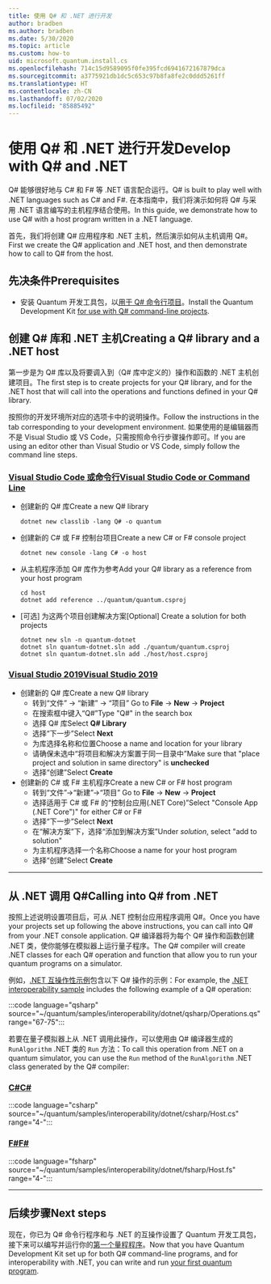 ```yaml
---
title: 使用 Q# 和 .NET 进行开发
author: bradben
ms.author: bradben
ms.date: 5/30/2020
ms.topic: article
ms.custom: how-to
uid: microsoft.quantum.install.cs
ms.openlocfilehash: 714c15d9589095f0fe395fcd6941672167879dca
ms.sourcegitcommit: a3775921db1dc5c653c97b8fa8fe2c0ddd5261ff
ms.translationtype: HT
ms.contentlocale: zh-CN
ms.lasthandoff: 07/02/2020
ms.locfileid: "85885492"
---
```

# <a name="develop-with-q-and-net"></a><span data-ttu-id="b32e6-102">使用 Q# 和 .NET 进行开发</span><span class="sxs-lookup"><span data-stu-id="b32e6-102">Develop with Q# and .NET</span></span>

<span data-ttu-id="b32e6-103">Q# 能够很好地与 C# 和 F# 等 .NET 语言配合运行。</span><span class="sxs-lookup"><span data-stu-id="b32e6-103">Q# is built to play well with .NET languages such as C# and F#.</span></span>
<span data-ttu-id="b32e6-104">在本指南中，我们将演示如何将 Q# 与采用 .NET 语言编写的主机程序结合使用。</span><span class="sxs-lookup"><span data-stu-id="b32e6-104">In this guide, we demonstrate how to use Q# with a host program written in a .NET language.</span></span>

<span data-ttu-id="b32e6-105">首先，我们将创建 Q# 应用程序和 .NET 主机，然后演示如何从主机调用 Q#。</span><span class="sxs-lookup"><span data-stu-id="b32e6-105">First we create the Q# application and .NET host, and then demonstrate how to call to Q# from the host.</span></span>

## <a name="prerequisites"></a><span data-ttu-id="b32e6-106">先决条件</span><span class="sxs-lookup"><span data-stu-id="b32e6-106">Prerequisites</span></span>

- <span data-ttu-id="b32e6-107">安装 Quantum 开发工具包，以[用于 Q# 命令行项目](xref:microsoft.quantum.install.standalone)。</span><span class="sxs-lookup"><span data-stu-id="b32e6-107">Install the Quantum Development Kit [for use with Q# command-line projects](xref:microsoft.quantum.install.standalone).</span></span>

## <a name="creating-a-q-library-and-a-net-host"></a><span data-ttu-id="b32e6-108">创建 Q# 库和 .NET 主机</span><span class="sxs-lookup"><span data-stu-id="b32e6-108">Creating a Q# library and a .NET host</span></span>

<span data-ttu-id="b32e6-109">第一步是为 Q# 库以及将要调入到（Q# 库中定义的）操作和函数的 .NET 主机创建项目。</span><span class="sxs-lookup"><span data-stu-id="b32e6-109">The first step is to create projects for your Q# library, and for the .NET host that will call into the operations and functions defined in your Q# library.</span></span>

<span data-ttu-id="b32e6-110">按照你的开发环境所对应的选项卡中的说明操作。</span><span class="sxs-lookup"><span data-stu-id="b32e6-110">Follow the instructions in the tab corresponding to your development environment.</span></span>
<span data-ttu-id="b32e6-111">如果使用的是编辑器而不是 Visual Studio 或 VS Code，只需按照命令行步骤操作即可。</span><span class="sxs-lookup"><span data-stu-id="b32e6-111">If you are using an editor other than Visual Studio or VS Code, simply follow the command line steps.</span></span>

### <a name="visual-studio-code-or-command-line"></a>[<span data-ttu-id="b32e6-112">Visual Studio Code 或命令行</span><span class="sxs-lookup"><span data-stu-id="b32e6-112">Visual Studio Code or Command Line</span></span>](#tab/tabid-cmdline)

- <span data-ttu-id="b32e6-113">创建新的 Q# 库</span><span class="sxs-lookup"><span data-stu-id="b32e6-113">Create a new Q# library</span></span>

  ```dotnetcli
  dotnet new classlib -lang Q# -o quantum
  ```

- <span data-ttu-id="b32e6-114">创建新的 C# 或 F# 控制台项目</span><span class="sxs-lookup"><span data-stu-id="b32e6-114">Create a new C# or F# console project</span></span>

  ```dotnetcli
  dotnet new console -lang C# -o host  
  ```

- <span data-ttu-id="b32e6-115">从主机程序添加 Q# 库作为参考</span><span class="sxs-lookup"><span data-stu-id="b32e6-115">Add your Q# library as a reference from your host program</span></span>

  ```dotnetcli
  cd host
  dotnet add reference ../quantum/quantum.csproj
  ```

- <span data-ttu-id="b32e6-116">[可选] 为这两个项目创建解决方案</span><span class="sxs-lookup"><span data-stu-id="b32e6-116">[Optional] Create a solution for both projects</span></span>

  ```dotnetcli
  dotnet new sln -n quantum-dotnet
  dotnet sln quantum-dotnet.sln add ./quantum/quantum.csproj
  dotnet sln quantum-dotnet.sln add ./host/host.csproj
  ```

### <a name="visual-studio-2019"></a>[<span data-ttu-id="b32e6-117">Visual Studio 2019</span><span class="sxs-lookup"><span data-stu-id="b32e6-117">Visual Studio 2019</span></span>](#tab/tabid-vs2019)

- <span data-ttu-id="b32e6-118">创建新的 Q# 库</span><span class="sxs-lookup"><span data-stu-id="b32e6-118">Create a new Q# library</span></span>
  - <span data-ttu-id="b32e6-119">转到“文件” -> “新建” -> “项目”  </span><span class="sxs-lookup"><span data-stu-id="b32e6-119">Go to **File** -> **New** -> **Project**</span></span>
  - <span data-ttu-id="b32e6-120">在搜索框中键入“Q#”</span><span class="sxs-lookup"><span data-stu-id="b32e6-120">Type "Q#" in the search box</span></span>
  - <span data-ttu-id="b32e6-121">选择 Q# 库</span><span class="sxs-lookup"><span data-stu-id="b32e6-121">Select **Q# Library**</span></span>
  - <span data-ttu-id="b32e6-122">选择“下一步”</span><span class="sxs-lookup"><span data-stu-id="b32e6-122">Select **Next**</span></span>
  - <span data-ttu-id="b32e6-123">为库选择名称和位置</span><span class="sxs-lookup"><span data-stu-id="b32e6-123">Choose a name and location for your library</span></span>
  - <span data-ttu-id="b32e6-124">请确保未选中“将项目和解决方案置于同一目录中”</span><span class="sxs-lookup"><span data-stu-id="b32e6-124">Make sure that "place project and solution in same directory" is **unchecked**</span></span>
  - <span data-ttu-id="b32e6-125">选择“创建”</span><span class="sxs-lookup"><span data-stu-id="b32e6-125">Select **Create**</span></span>
- <span data-ttu-id="b32e6-126">创建新的 C# 或 F# 主机程序</span><span class="sxs-lookup"><span data-stu-id="b32e6-126">Create a new C# or F# host program</span></span>
  - <span data-ttu-id="b32e6-127">转到“文件”→“新建”→“项目”  </span><span class="sxs-lookup"><span data-stu-id="b32e6-127">Go to **File** → **New** → **Project**</span></span>
  - <span data-ttu-id="b32e6-128">选择适用于 C# 或 F# 的“控制台应用(.NET Core)”</span><span class="sxs-lookup"><span data-stu-id="b32e6-128">Select "Console App (.NET Core")" for either C# or F#</span></span>
  - <span data-ttu-id="b32e6-129">选择“下一步”</span><span class="sxs-lookup"><span data-stu-id="b32e6-129">Select **Next**</span></span>
  - <span data-ttu-id="b32e6-130">在“解决方案”下，选择“添加到解决方案”</span><span class="sxs-lookup"><span data-stu-id="b32e6-130">Under *solution*, select "add to solution"</span></span>
  - <span data-ttu-id="b32e6-131">为主机程序选择一个名称</span><span class="sxs-lookup"><span data-stu-id="b32e6-131">Choose a name for your host program</span></span>
  - <span data-ttu-id="b32e6-132">选择“创建”</span><span class="sxs-lookup"><span data-stu-id="b32e6-132">Select **Create**</span></span>

***

## <a name="calling-into-q-from-net"></a><span data-ttu-id="b32e6-133">从 .NET 调用 Q#</span><span class="sxs-lookup"><span data-stu-id="b32e6-133">Calling into Q# from .NET</span></span>

<span data-ttu-id="b32e6-134">按照上述说明设置项目后，可从 .NET 控制台应用程序调用 Q#。</span><span class="sxs-lookup"><span data-stu-id="b32e6-134">Once you have your projects set up following the above instructions, you can call into Q# from your .NET console application.</span></span>
<span data-ttu-id="b32e6-135">Q# 编译器将为每个 Q# 操作和函数创建 .NET 类，使你能够在模拟器上运行量子程序。</span><span class="sxs-lookup"><span data-stu-id="b32e6-135">The Q# compiler will create .NET classes for each Q# operation and function that allow you to run your quantum programs on a simulator.</span></span>

<span data-ttu-id="b32e6-136">例如，[.NET 互操作性示例](https://github.com/microsoft/Quantum/tree/master/samples/interoperability/dotnet)包含以下 Q# 操作的示例：</span><span class="sxs-lookup"><span data-stu-id="b32e6-136">For example, the [.NET interoperability sample](https://github.com/microsoft/Quantum/tree/master/samples/interoperability/dotnet) includes the following example of a Q# operation:</span></span>

:::code language="qsharp" source="~/quantum/samples/interoperability/dotnet/qsharp/Operations.qs" range="67-75":::

<span data-ttu-id="b32e6-137">若要在量子模拟器上从 .NET 调用此操作，可以使用由 Q# 编译器生成的 `RunAlgorithm` .NET 类的 `Run` 方法：</span><span class="sxs-lookup"><span data-stu-id="b32e6-137">To call this operation from .NET on a quantum simulator, you can use the `Run` method of the `RunAlgorithm` .NET class generated by the Q# compiler:</span></span>

### <a name="c"></a>[<span data-ttu-id="b32e6-138">C#</span><span class="sxs-lookup"><span data-stu-id="b32e6-138">C#</span></span>](#tab/tabid-csharp)

:::code language="csharp" source="~/quantum/samples/interoperability/dotnet/csharp/Host.cs" range="4-":::

### <a name="f"></a>[<span data-ttu-id="b32e6-139">F#</span><span class="sxs-lookup"><span data-stu-id="b32e6-139">F#</span></span>](#tab/tabid-fsharp)

:::code language="fsharp" source="~/quantum/samples/interoperability/dotnet/fsharp/Host.fs" range="4-":::

***
    
## <a name="next-steps"></a><span data-ttu-id="b32e6-140">后续步骤</span><span class="sxs-lookup"><span data-stu-id="b32e6-140">Next steps</span></span>

<span data-ttu-id="b32e6-141">现在，你已为 Q# 命令行程序和与 .NET 的互操作设置了 Quantum 开发工具包，接下来可以编写并运行你的[第一个量程程序](xref:microsoft.quantum.quickstarts.qrng)。</span><span class="sxs-lookup"><span data-stu-id="b32e6-141">Now that you have Quantum Development Kit set up for both Q# command-line programs, and for interoperability with .NET, you can write and run [your first quantum program](xref:microsoft.quantum.quickstarts.qrng).</span></span>
